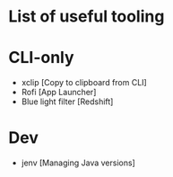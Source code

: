 # List of useful tooling

# CLI-only

- xclip [Copy to clipboard from CLI]
- Rofi [App Launcher]
- Blue light filter [Redshift]


# Dev

- jenv [Managing Java versions]
